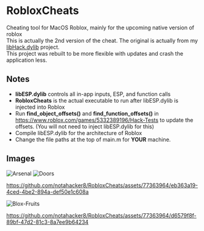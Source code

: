 # RobloxCheats
Cheating tool for MacOS Roblox, mainly for the upcoming native version of roblox<br>
This is actually the 2nd version of the cheat. The original is actually from my [libHack.dylib](https://github.com/notahacker8/libHack) project.<br>
This project was rebuilt to be more flexible with updates and crash the application less.<br>

## Notes
 - <b>libESP.dylib</b> controls all in-app inputs, ESP, and function calls
  - <b>RobloxCheats</b> is the actual executable to run after libESP.dylib is injected into Roblox
 - Run <b>find_object_offsets()</b> and <b>find_function_offsets()</b> in https://www.roblox.com/games/5332389196/Hack-Tests to update the offsets. (You will not need to inject libESP.dylib for this)
 - Compile libESP.dylib for the architecture of Roblox
 - Change the file paths at the top of main.m for <b>YOUR</b> machine.

## Images

![Arsenal](https://github.com/notahacker8/RobloxCheats/blob/main/RobloxCheats-SampleImages/Arsenal.png)
![Doors](https://github.com/notahacker8/RobloxCheats/blob/main/RobloxCheats-SampleImages/Doors.png)


https://github.com/notahacker8/RobloxCheats/assets/77363964/eb363a19-4ced-4be2-894a-def50e1c608a


![Blox-Fruits](https://github.com/notahacker8/RobloxCheats/blob/main/RobloxCheats-SampleImages/Blox-Fruits.png)


https://github.com/notahacker8/RobloxCheats/assets/77363964/d6579f8f-89bf-47d2-81c3-8a7ee9b64234





